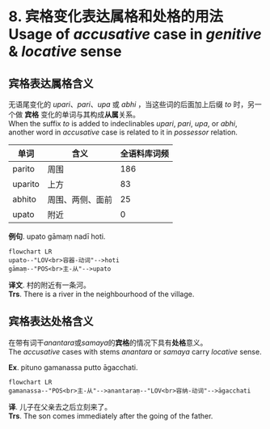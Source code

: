 # 8. 宾格变化表达属格和处格的用法<br>**Usage of** *accusative* case in *genitive* & *locative* sense
## 宾格表达属格含义

无语尾变化的 *upari*、*pari*、*upa* 或 *abhi* ，当这些词的后面加上后缀 *to* 时，另一个做 **宾格** 变化的单词与其构成**从属**关系。<br>
When the suffix *to* is added to indeclinables *upari*, *pari*, *upa*, or *abhi*, another word in *accusative* case is related to it in *possessor* relation.

|单词|含义|全语料库词频|
|-|-|-|
|parito|周围|186|
|uparito|上方|83|
|abhito|周围、两侧、面前|25|
|upato|附近|0|

**例句**. upato gāmaṃ nadī hoti.
```mermaid
flowchart LR
upato--"LOV<br>容器-动词"-->hoti
gāmaṃ--"POS<br>主-从"-->upato
```
**译文**. 村的附近有一条河。<br>
**Trs**. There is a river in the neighbourhood of the village. 


## 宾格表达处格含义

在带有词干*anantara*或*samaya*的**宾格**的情况下具有**处格**意义。<br>
The *accusative* cases with stems *anantara* or *samaya* carry *locative* sense. 

**Ex**. pituno gamanassa  putto āgacchati. 
```mermaid
flowchart LR
gamanassa--"POS<br>主-从"-->anantaraṃ--"LOV<br>容纳-动词"-->āgacchati
```
**译**. 儿子在父亲去之后立刻来了。<br>
**Trs**. The son comes immediately after the going of the father. 
